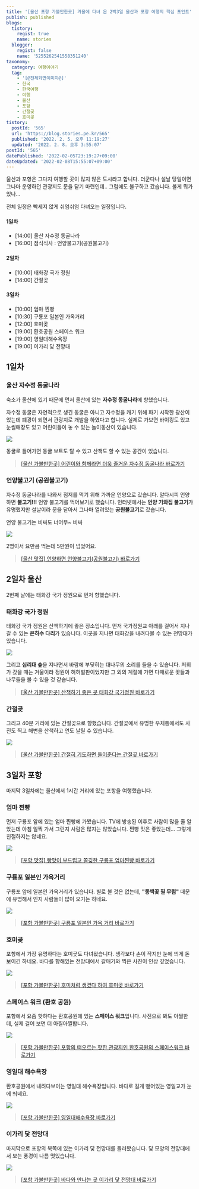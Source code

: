 ```yaml
---
title: '[울산 포항 가볼만한곳] 겨울에 다녀 온 2박3일 울산과 포항 여행의 핵심 포인트'
publish: published
blogs:
  tistory:
    regist: true
    name: stories
  blogger:
    regist: false
    name: '5255262541558351240'
taxonomy:
  category: 여행이야기
  tag:
    - '[@전체화면이미지@]'
    - 한국
    - 한국여행
    - 여행
    - 울산
    - 포항
    - 간절곶
    - 호미곶
tistory:
  postId: '565'
  url: 'https://blog.stories.pe.kr/565'
  published: '2022. 2. 5. 오후 11:19:27'
  updated: '2022. 2. 8. 오후 3:55:07'
postId: '565'
datePublished: '2022-02-05T23:19:27+09:00'
dateUpdated: '2022-02-08T15:55:07+09:00'
---
```


울산과 포항은 그다지 여행할 곳이 많지 않은 도시라고 합니다. 더군다나 설날 당일이면 그나마 운영하던 관광지도 문을 닫기 마련인데.. 그럼에도 불구하고 갔습니다. 볼게 뭐가 있나...

전체 일정은 빡세지 않게 쉬엄쉬엄 다녀오는 일정입니다.

#### 1일차

- [14:00] 울산 자수정 동굴나라
- [16:00] 점식식사 : 언양불고기(공원불고기)

#### 2일차

- [10:00] 태화강 국가 정원
- [14:00] 간절곶

#### 3일차

- [10:00] 엄마 찐빵
- [10:30] 구룡포 일본인 가옥거리
- [12:00] 호미곶
- [19:00] 환호공원 스페이스 워크
- [19:00] 영일대해수욕장
- [19:00] 이가리 닻 전망대

## 1일차

### 울산 자수정 동굴나라

숙소가 울산에 있기 때문에 먼저 울산에 있는 **자수정 동굴나라**에 향했습니다.

자수정 동굴은 자연적으로 생긴 동굴은 아니고 자수정을 캐기 위해 파기 시작한 광산이었는데 폐광이 되면서 관광지로 개발을 하였다고 합니다. 실제로 가보면 바이킹도 있고 눈썰매장도 있고 어린이들이 놓 수 있는 놀이동산이 있습니다.

![](./images/njo2_20220131_150441-01.jpeg)

동굴로 들어가면 동굴 보트도 탈 수 있고 산책도 할 수 있는 공간이 있습니다.

> [[울산 가볼만한곳] 어린이와 함께라면 더욱 즐거운 자수정 동굴나라 바로가기](https://blog.stories.pe.kr/566)

### 언양불고기 (공원불고기)

자수정 동굴나라를 나와서 점저를 먹기 위해 가까운 언양으로 갔습니다. 알다시피 언양 하면 **불고기!!!** 언양 불고기를 먹어보기로 했습니다. 인터넷에서는 **언양 기와집 불고기**가 유명했지만 설날이라 문을 닫아서 그나마 열려있는 **공원불고기**로 갔습니다.

언양 불고기는 비싸도 너어무~ 비싸

![](./images/njo2_20220131_160958-01.jpeg)

2명이서 요만큼 먹는데 5만원이 넘었어요.

> [[울산 맛집] 언양하면 언양불고기(공원불고기) 바로가기](https://blog.stories.pe.kr/566)

## 2일차 울산

2번째 날에는 태화강 국가 정원으로 먼저 향했습니다.

### 태화강 국가 정원

태화강 국가 정원은 산책하기에 좋은 장소입니다. 먼저 국가정원교 아래를 걸어서 지나갈 수 있는 **은하수 다리**가 있습니다. 이곳을 지나면 태화강을 내려다볼 수 있는 전망대가 있습니다.

![](./images/njo2_20220201_125323-01.jpeg)

그리고 **십리대 숲**을 지나면서 바람에 부딪히는 대나무의 소리를 들을 수 있습니다. 저희가 갔을 때는 겨울이라 정원이 허허벌판이었지만 그 외의 계절에 가면 다채로운 꽃들과 나무들을 볼 수 있을 것 같습니다.

> [[울산 가볼만한곳] 산책하기 좋은 곳 태화강 국가정원 바로가기](https://blog.stories.pe.kr/568)

### 간절곶

그리고 40분 거리에 있는 간절곶으로 향했습니다. 간절곶에서 유명한 우체통에서도 사진도 찍고 해변을 산책하고 연도 날릴 수 있습니다.

![](./images/njo2_20220201_144907-01.jpeg)

> [[울산 가볼만한곳] 간절히 기도하면 들어준다는 간절곶 바로가기](https://blog.stories.pe.kr/569)

## 3일차 포항

마지막 3일차에는 울산에서 1시간 거리에 있는 포항을 여행했습니다.

### 엄마 찐빵

먼저 구룡포 앞에 있는 엄마 찐빵에 가봤습니다. TV에 방송된 이후로 사람이 많을 줄 알았는데 아침 일찍 가서 그런지 사람은 많지는 않았습니다. 찐빵 맛은 좋았는데... 그렇게 친절하지는 않네요.

![](./images/njo2_20220202_105918-01.jpeg)

> [[포항 맛집] 빵맛이 부드럽고 쫄깆한 구룡포 엄마찐빵 바로가기](https://blog.stories.pe.kr/570)

### 구룡포 일본인 가옥거리

구룡포 앞에 일본인 가옥거리가 있습니다. 별로 볼 것은 없는데, **"동백꽃 필 무렴"** 때문에 유명해서 인지 사람들이 많이 오기는 하네요.

![](./images/njo2_20220202_111133-01.jpeg)

> [[포항 가볼만한곳] 구룡포 일본인 가옥 거리 바로가기](https://blog.stories.pe.kr/571)

### 호미곶

포항에서 가장 유명하다는 호미곶도 다녀왔습니다. 생각보다 손이 작지만 눈에 띄게 돋보이긴 하네요. 바다를 향해있는 전망대에서 갈매기와 찍은 사진이 인상 깊었습니다.

![](./images/njo2_20220202_122233-01.jpeg)

> [[포항 가볼만한곳] 호미처럼 생겼다 하여 호미곶 바로가기](https://blog.stories.pe.kr/572)

### 스페이스 워크 (환호 공원)

포항에서 요즘 핫하다는 환호공원에 있는 **스페이스 워크**입니다. 사진으로 봐도 아찔한데, 실제 걸어 보면 더 아찔아찔합니다.

![](./images/njo2_20220202_142600-01.jpeg)

> [[포항 가볼만한곳] 포항의 떠오르는 핫한 관광지인 환호공원의 스페이스워크 바로가기](https://blog.stories.pe.kr/573)

### 영일대 해수욕장

환호공원에서 내려다보이는 영일대 해수욕장입니다. 바다로 길게 뻗어있는 영일교가 눈에 띄네요.

![](./images/njo2_20220202_154446-01.jpeg)

> [[포항 가볼만한곳] 영일대해수욕장 바로가기](https://blog.stories.pe.kr/575)

### 이가리 닻 전망대

마지막으로 포항의 북쪽에 있는 이가리 닻 전망대를 들러봤습니다. 닻 모양의 전망대에서 보는 풍경이 나름 멋있습니다.

![](./images/njo2_20220202_173538-01.jpeg)

> [[포항 가볼만한곳] 바다와 만나는 곳 이가리 닻 전망대 바로가기](https://blog.stories.pe.kr/574)
